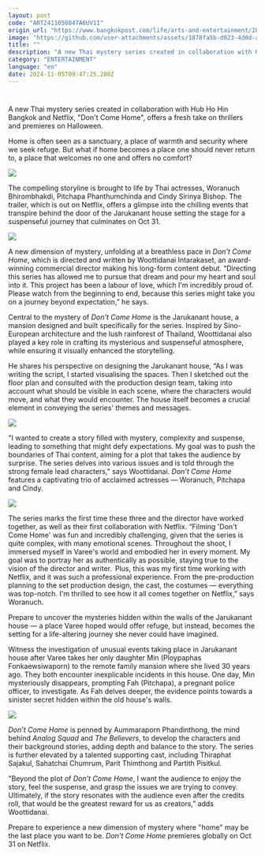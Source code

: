 ```yaml
---
layout: post
code: "ART2411050847A6UV1I"
origin_url: "https://www.bangkokpost.com/life/arts-and-entertainment/2893722/dont-come-home-on-oct-31"
image: "https://github.com/user-attachments/assets/1878fa5b-d023-4d0d-af3d-ffbbe04721af"
title: ""
description: "A new Thai mystery series created in collaboration with Hub Ho Hin Bangkok and Netflix, \"Don"
category: "ENTERTAINMENT"
language: "en"
date: 2024-11-05T09:47:25.286Z
---
```


# 

A new Thai mystery series created in collaboration with Hub Ho Hin Bangkok and Netflix, "Don't Come Home", offers a fresh take on thrillers and premieres on Halloween.

Home is often seen as a sanctuary, a place of warmth and security where we seek refuge. But what if home becomes a place one should never return to, a place that welcomes no one and offers no comfort? 

![](https://github.com/user-attachments/assets/396ac829-0a6e-456d-a3ea-7ac10fb42cc8)

The compelling storyline is brought to life by Thai actresses, Woranuch Bhirombhakdi, Pitchapa Phanthumchinda and Cindy Sirinya Bishop. The trailer, which is out on Netflix, offers a glimpse into the chilling events that transpire behind the door of the Jarukanant house setting the stage for a suspenseful journey that culminates on Oct 31.

![](https://github.com/user-attachments/assets/41f84b98-91a3-4dd2-8e73-9b0c3f702e3e)

A new dimension of mystery, unfolding at a breathless pace in _Don't Come Home_, which is directed and written by Woottidanai Intarakaset, an award-winning commercial director making his long-form content debut. “Directing this series has allowed me to pursue that dream and pour my heart and soul into it. This project has been a labour of love, which I'm incredibly proud of. Please watch from the beginning to end, because this series might take you on a journey beyond expectation,” he says.  

Central to the mystery of _Don't Come Home_ is the Jarukanant house, a mansion designed and built specifically for the series. Inspired by Sino-European architecture and the lush rainforest of Thailand, Woottidanai also played a key role in crafting its mysterious and suspenseful atmosphere, while ensuring it visually enhanced the storytelling. 

He shares his perspective on designing the Jarukanant house, “As I was writing the script, I started visualising the spaces. Then I sketched out the floor plan and consulted with the production design team, taking into account what should be visible in each scene, where the characters would move, and what they would encounter. The house itself becomes a crucial element in conveying the series' themes and messages. 

![](https://github.com/user-attachments/assets/9c494cd4-4cbc-42d2-8e59-03f3616b6e41)

"I wanted to create a story filled with mystery, complexity and suspense, leading to something that might defy expectations. My goal was to push the boundaries of Thai content, aiming for a plot that takes the audience by surprise. The series delves into various issues and is told through the strong female lead characters," says Woottidanai. _Don’t Come Home_ features a captivating trio of acclaimed actresses — Woranuch, Pitchapa and Cindy.

![](https://github.com/user-attachments/assets/a4f589ec-7ab0-4212-a8fa-a1890f58b0c8)

The series marks the first time these three and the director have worked together, as well as their first collaboration with Netflix. “Filming 'Don't Come Home' was fun and incredibly challenging, given that the series is quite complex, with many emotional scenes. Throughout the shoot, I immersed myself in Varee's world and embodied her in every moment. My goal was to portray her as authentically as possible, staying true to the vision of the director and writer.  Plus, this was my first time working with Netflix, and it was such a professional experience. From the pre-production planning to the set production design, the cast, the costumes — everything was top-notch. I'm thrilled to see how it all comes together on Netflix,” says Woranuch.  

Prepare to uncover the mysteries hidden within the walls of the Jarukanant house — a place Varee hoped would offer refuge, but instead, becomes the setting for a life-altering journey she never could have imagined. 

Witness the investigation of unusual events taking place in Jarukanant house after Varee takes her only daughter Min (Ploypaphas Fonkaewsiwaporn) to the remote family mansion where she lived 30 years ago. They both encounter inexplicable incidents in this house. One day, Min mysteriously disappears, prompting Fah (Pitchapa), a pregnant police officer, to investigate. As Fah delves deeper, the evidence points towards a sinister secret hidden within the old house's walls.

![](https://static.bangkokpost.com/media/content/20241031/5328506.jpg)

_Don’t Come Home_ is penned by Aummaraporn Phandinthong, the mind behind _Analog Squad_ and _The Believers_, to develop the characters and their background stories, adding depth and balance to the story. The series is further elevated by a talented supporting cast, including Thiraphat Sajakul, Sahatchai Chumrum, Parit Thimthong and Partith Pisitkul.

"Beyond the plot of _Don’t Come Home_, I want the audience to enjoy the story, feel the suspense, and grasp the issues we are trying to convey. Ultimately, if the story resonates with the audience even after the credits roll, that would be the greatest reward for us as creators,” adds Woottidanai. 

Prepare to experience a new dimension of mystery where "home" may be the last place you want to be. _Don't Come Home_ premieres globally on Oct 31 on Netflix.